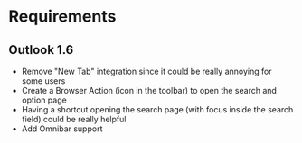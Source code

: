 # Requirements

## Outlook 1.6

* Remove "New Tab" integration since it could be really annoying for some users
* Create a Browser Action (icon in the toolbar) to open the search and option page
* Having a shortcut opening the search page (with focus inside the search field) could be really helpful
* Add Omnibar support
